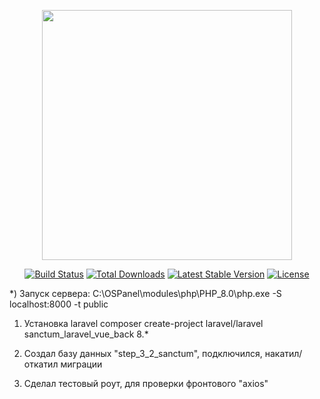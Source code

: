 <p align="center"><a href="https://laravel.com" target="_blank"><img src="https://raw.githubusercontent.com/laravel/art/master/logo-lockup/5%20SVG/2%20CMYK/1%20Full%20Color/laravel-logolockup-cmyk-red.svg" width="400"></a></p>

<p align="center">
<a href="https://travis-ci.org/laravel/framework"><img src="https://travis-ci.org/laravel/framework.svg" alt="Build Status"></a>
<a href="https://packagist.org/packages/laravel/framework"><img src="https://img.shields.io/packagist/dt/laravel/framework" alt="Total Downloads"></a>
<a href="https://packagist.org/packages/laravel/framework"><img src="https://img.shields.io/packagist/v/laravel/framework" alt="Latest Stable Version"></a>
<a href="https://packagist.org/packages/laravel/framework"><img src="https://img.shields.io/packagist/l/laravel/framework" alt="License"></a>
</p>

*) Запуск сервера: C:\OSPanel\modules\php\PHP_8.0\php.exe -S localhost:8000 -t public

1) Установка laravel composer create-project laravel/laravel sanctum_laravel_vue_back 8.*

2) Создал базу данных "step_3_2_sanctum", подключился, накатил/откатил миграции

3) Сделал тестовый роут, для проверки фронтового "axios"
